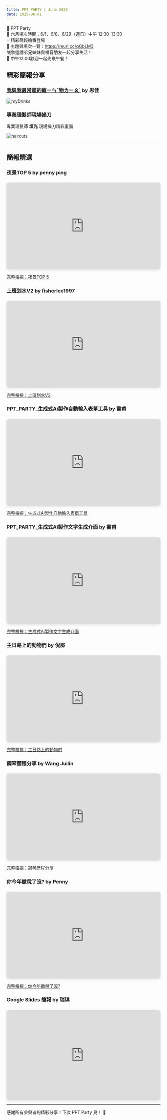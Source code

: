 ```yaml
---
title: PPT PARTY | June 2025
date: 2025-06-01
---
```


🎉 PPT Party  
📅 六月場次時間：6/1、6/8、6/29（週日）中午 12:30–13:30  
💡 精彩簡報輪番登場  
📍 主題與場次一覽：https://reurl.cc/qGbLM3  
誠摯邀請弟兄姊妹與福音朋友一起分享生活！  
🍱 中午12:00歡迎一起先來午餐！

## 精彩簡報分享

### [我與我最常遛的寵ㄧㄣˇ物ㄌㄧㄠˋ](https://www.canva.com/design/DAGpFLXGrxs/KxVenFvez0yE7cXZklEzWA/view?utm_content=DAGpFLXGrxs&utm_campaign=designshare&utm_medium=link2&utm_source=uniquelinks&utlId=h748dbd9b4b) by 思佳

![myDrinks](https://raw.githubusercontent.com/Fi5herL/fi5herl.github.io/refs/heads/main/blog/images/2025-06-01_myfavoratedrink.jpg)

### 專業理髮師現場操刀

專業理髮師 **垣光** 現場操刀精彩畫面

![haircuts](https://raw.githubusercontent.com/Fi5herL/fi5herl.github.io/refs/heads/main/blog/images/2025-06-01_haircuts.jpg)

---

## 簡報精選

### 夜景TOP 5 by penny ping

<div style="position: relative; width: 100%; height: 0; padding-top: 56.2500%; padding-bottom: 0; box-shadow: 0 2px 8px 0 rgba(63,69,81,0.16); margin-top: 1.6em; margin-bottom: 0.9em; overflow: hidden; border-radius: 8px; will-change: transform;">
  <iframe loading="lazy" style="position: absolute; width: 100%; height: 100%; top: 0; left: 0; border: none; padding: 0;margin: 0;" src="https://www.canva.com/design/DAGpjD9BDs0/Z_UOLjLv8E0uVUnV9geqUA/view?embed" allowfullscreen="allowfullscreen" allow="fullscreen" allowfullscreen>
  </iframe>
</div>

[完整檢視：夜景TOP 5](https://www.canva.com/design/DAGpjD9BDs0/Z_UOLjLv8E0uVUnV9geqUA/view?utm_content=DAGpjD9BDs0&utm_campaign=designshare&utm_medium=embeds&utm_source=link)

### 上班划水V2 by fisherlee1997

<div style="position: relative; width: 100%; height: 0; padding-top: 56.2500%; padding-bottom: 0; box-shadow: 0 2px 8px 0 rgba(63,69,81,0.16); margin-top: 1.6em; margin-bottom: 0.9em; overflow: hidden; border-radius: 8px; will-change: transform;">
  <iframe loading="lazy" style="position: absolute; width: 100%; height: 100%; top: 0; left: 0; border: none; padding: 0;margin: 0;" src="https://www.canva.com/design/DAGptgAgnwI/n6SdQMLWlczjR7piiYeACw/view?embed" allowfullscreen="allowfullscreen" allow="fullscreen" allowfullscreen>
  </iframe>
</div>

[完整檢視：上班划水V2](https://www.canva.com/design/DAGptgAgnwI/n6SdQMLWlczjR7piiYeACw/view?utm_content=DAGptgAgnwI&utm_campaign=designshare&utm_medium=embeds&utm_source=link)

### PPT_PARTY_生成式Ai製作自動輸入表單工具 by 書甫

<div style="position: relative; width: 100%; height: 0; padding-top: 56.2500%; padding-bottom: 0; box-shadow: 0 2px 8px 0 rgba(63,69,81,0.16); margin-top: 1.6em; margin-bottom: 0.9em; overflow: hidden; border-radius: 8px; will-change: transform;">
  <iframe loading="lazy" style="position: absolute; width: 100%; height: 100%; top: 0; left: 0; border: none; padding: 0;margin: 0;" src="https://www.canva.com/design/DAGprr3jPdg/ahpURHCtdPur4Z8QLAJvsg/view?embed" allowfullscreen="allowfullscreen" allow="fullscreen" allowfullscreen>
  </iframe>
</div>

[完整檢視：生成式Ai製作自動輸入表單工具](https://www.canva.com/design/DAGprr3jPdg/ahpURHCtdPur4Z8QLAJvsg/view?utm_content=DAGprr3jPdg&utm_campaign=designshare&utm_medium=embeds&utm_source=link)

### PPT_PARTY_生成式Ai製作文字生成介面 by 書甫

<div style="position: relative; width: 100%; height: 0; padding-top: 56.2500%; padding-bottom: 0; box-shadow: 0 2px 8px 0 rgba(63,69,81,0.16); margin-top: 1.6em; margin-bottom: 0.9em; overflow: hidden; border-radius: 8px; will-change: transform;">
  <iframe loading="lazy" style="position: absolute; width: 100%; height: 100%; top: 0; left: 0; border: none; padding: 0;margin: 0;" src="https://www.canva.com/design/DAGpsF7G-3M/3-Y9X21w3mhOpyZsp6rdtA/view?embed" allowfullscreen="allowfullscreen" allow="fullscreen">
  </iframe>
</div>

[完整檢視：生成式Ai製作文字生成介面](https://www.canva.com/design/DAGpsF7G-3M/3-Y9X21w3mhOpyZsp6rdtA/view?utm_content=DAGpsF7G-3M&utm_campaign=designshare&utm_medium=embeds&utm_source=link)

### 主日路上的動物們 by 倪郡

<div style="position: relative; width: 100%; height: 0; padding-top: 56.2500%; padding-bottom: 0; box-shadow: 0 2px 8px 0 rgba(63,69,81,0.16); margin-top: 1.6em; margin-bottom: 0.9em; overflow: hidden; border-radius: 8px; will-change: transform;">
  <iframe loading="lazy" style="position: absolute; width: 100%; height: 100%; top: 0; left: 0; border: none; padding: 0;margin: 0;" src="https://www.canva.com/design/DAGpvYnXPh4/TSe0V5yvE7BU6JvTTEMSbA/view?embed" allowfullscreen="allowfullscreen" allow="fullscreen">
  </iframe>
</div>

[完整檢視：主日路上的動物們](https://www.canva.com/design/DAGpvYnXPh4/TSe0V5yvE7BU6JvTTEMSbA/view?utm_content=DAGpvYnXPh4&utm_campaign=designshare&utm_medium=embeds&utm_source=link)

### 鋼琴歷程分享 by Wang Juilin

<div style="position: relative; width: 100%; height: 0; padding-top: 56.2500%; padding-bottom: 0; box-shadow: 0 2px 8px 0 rgba(63,69,81,0.16); margin-top: 1.6em; margin-bottom: 0.9em; overflow: hidden; border-radius: 8px; will-change: transform;">
  <iframe loading="lazy" style="position: absolute; width: 100%; height: 100%; top: 0; left: 0; border: none; padding: 0;margin: 0;" src="https://www.canva.com/design/DAGrbA7eBu4/F4goiZQle9PWktT0N8Fkiw/view?embed" allowfullscreen="allowfullscreen" allow="fullscreen">
  </iframe>
</div>

[完整檢視：鋼琴歷程分享](https://www.canva.com/design/DAGrbA7eBu4/F4goiZQle9PWktT0N8Fkiw/view?utm_content=DAGrbA7eBu4&utm_campaign=designshare&utm_medium=embeds&utm_source=link)

### 你今年繳稅了沒? by Penny

<div style="position: relative; width: 100%; height: 0; padding-top: 56.2500%; padding-bottom: 0; box-shadow: 0 2px 8px 0 rgba(63,69,81,0.16); margin-top: 1.6em; margin-bottom: 0.9em; overflow: hidden; border-radius: 8px; will-change: transform;">
  <iframe loading="lazy" style="position: absolute; width: 100%; height: 100%; top: 0; left: 0; border: none; padding: 0;margin: 0;" src="https://www.canva.com/design/DAGrpSBLKco/qH9QQ1ntKgTo9uzOwunEyA/view?embed" allowfullscreen="allowfullscreen" allow="fullscreen">
  </iframe>
</div>

[完整檢視：你今年繳稅了沒?](https://www.canva.com/design/DAGrpSBLKco/qH9QQ1ntKgTo9uzOwunEyA/view?utm_content=DAGrpSBLKco&utm_campaign=designshare&utm_medium=embeds&utm_source=link)

### Google Slides 簡報 by 瑞琪

<div style="position: relative; width: 100%; height: 0; padding-top: 58.5%; padding-bottom: 0; box-shadow: 0 2px 8px 0 rgba(63,69,81,0.16); margin-top: 1.6em; margin-bottom: 0.9em; overflow: hidden; border-radius: 8px; will-change: transform;">
  <iframe src="https://docs.google.com/presentation/d/e/2PACX-1vRPDJfn8RirXVghoq0YgovUhgkBwzy20MPJ30Bf7rz8pQqCEGg4-K5zcnt6xITsaa-N_WPhN0C2_OjP/embed?start=false&loop=false&delayms=3000" frameborder="0" style="position: absolute; width: 100%; height: 100%; top: 0; left: 0; border: none;" allowfullscreen="true" mozallowfullscreen="true" webkitallowfullscreen="true">
  </iframe>
</div>

---

感謝所有參與者的精彩分享！下次 PPT Party 見！ 🎉
